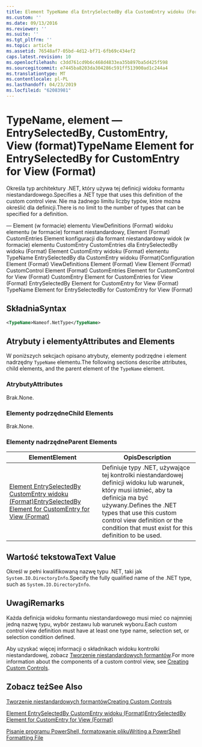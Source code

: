 ```yaml
---
title: Element TypeName dla EntrySelectedBy dla CustomEntry widoku (Format) | Dokumentacja firmy Microsoft
ms.custom: ''
ms.date: 09/13/2016
ms.reviewer: ''
ms.suite: ''
ms.tgt_pltfrm: ''
ms.topic: article
ms.assetid: 76548af7-05bd-4d12-bf71-6fb69c434ef2
caps.latest.revision: 10
ms.openlocfilehash: c3dd761cd9b6c468d4833ea35b897ba5d425f598
ms.sourcegitcommit: e7445ba8203da304286c591ff513900ad1c244a4
ms.translationtype: MT
ms.contentlocale: pl-PL
ms.lasthandoff: 04/23/2019
ms.locfileid: "62083981"
---
```

# <a name="typename-element-for-entryselectedby-for-customentry-for-view-format"></a><span data-ttu-id="8b190-102">TypeName, element — EntrySelectedBy, CustomEntry, View (format)</span><span class="sxs-lookup"><span data-stu-id="8b190-102">TypeName Element for EntrySelectedBy for CustomEntry for View (Format)</span></span>

<span data-ttu-id="8b190-103">Określa typ architektury .NET, który używa tej definicji widoku formantu niestandardowego.</span><span class="sxs-lookup"><span data-stu-id="8b190-103">Specifies a .NET type that uses this definition of the custom control view.</span></span> <span data-ttu-id="8b190-104">Nie ma żadnego limitu liczby typów, które można określić dla definicji.</span><span class="sxs-lookup"><span data-stu-id="8b190-104">There is no limit to the number of types that can be specified for a definition.</span></span>

<span data-ttu-id="8b190-105">— Element (w formacie) elementu ViewDefinitions (Format) widoku elementu (w formacie) formant niestandardowy, Element (Format) CustomEntries Element konfiguracji dla formant niestandardowy widok (w formacie) elementu CustomEntry CustomEntries dla EntrySelectedBy widoku (Format) Element CustomEntry widoku (Format) elementu TypeName EntrySelectedBy dla CustomEntry widoku (Format)</span><span class="sxs-lookup"><span data-stu-id="8b190-105">Configuration Element (Format) ViewDefinitions Element (Format) View Element (Format) CustomControl Element (Format) CustomEntries Element for CustomControl for View (Format) CustomEntry Element for CustomEntries for View (Format) EntrySelectedBy Element for CustomEntry for View (Format) TypeName Element for EntrySelectedBy for CustomEntry for View (Format)</span></span>

## <a name="syntax"></a><span data-ttu-id="8b190-106">Składnia</span><span class="sxs-lookup"><span data-stu-id="8b190-106">Syntax</span></span>

```xml
<TypeName>Nameof.NetType</TypeName>
```

## <a name="attributes-and-elements"></a><span data-ttu-id="8b190-107">Atrybuty i elementy</span><span class="sxs-lookup"><span data-stu-id="8b190-107">Attributes and Elements</span></span>

<span data-ttu-id="8b190-108">W poniższych sekcjach opisano atrybuty, elementy podrzędne i element nadrzędny `TypeName` elementu.</span><span class="sxs-lookup"><span data-stu-id="8b190-108">The following sections describe attributes, child elements, and the parent element of the `TypeName` element.</span></span>

### <a name="attributes"></a><span data-ttu-id="8b190-109">Atrybuty</span><span class="sxs-lookup"><span data-stu-id="8b190-109">Attributes</span></span>

<span data-ttu-id="8b190-110">Brak.</span><span class="sxs-lookup"><span data-stu-id="8b190-110">None.</span></span>

### <a name="child-elements"></a><span data-ttu-id="8b190-111">Elementy podrzędne</span><span class="sxs-lookup"><span data-stu-id="8b190-111">Child Elements</span></span>

<span data-ttu-id="8b190-112">Brak.</span><span class="sxs-lookup"><span data-stu-id="8b190-112">None.</span></span>

### <a name="parent-elements"></a><span data-ttu-id="8b190-113">Elementy nadrzędne</span><span class="sxs-lookup"><span data-stu-id="8b190-113">Parent Elements</span></span>

|<span data-ttu-id="8b190-114">Element</span><span class="sxs-lookup"><span data-stu-id="8b190-114">Element</span></span>|<span data-ttu-id="8b190-115">Opis</span><span class="sxs-lookup"><span data-stu-id="8b190-115">Description</span></span>|
|-------------|-----------------|
|[<span data-ttu-id="8b190-116">Element EntrySelectedBy CustomEntry widoku (Format)</span><span class="sxs-lookup"><span data-stu-id="8b190-116">EntrySelectedBy Element for CustomEntry for View (Format)</span></span>](./entryselectedby-element-for-customentry-for-customcontrol-for-view-format.md)|<span data-ttu-id="8b190-117">Definiuje typy .NET, używające tej kontrolki niestandardowej definicji widoku lub warunek, który musi istnieć, aby ta definicja ma być używany.</span><span class="sxs-lookup"><span data-stu-id="8b190-117">Defines the .NET types that use this custom control view definition or the condition that must exist for this definition to be used.</span></span>|

## <a name="text-value"></a><span data-ttu-id="8b190-118">Wartość tekstowa</span><span class="sxs-lookup"><span data-stu-id="8b190-118">Text Value</span></span>

<span data-ttu-id="8b190-119">Określ w pełni kwalifikowaną nazwę typu .NET, taki jak `System.IO.DirectoryInfo`.</span><span class="sxs-lookup"><span data-stu-id="8b190-119">Specify the fully qualified name of the .NET type, such as `System.IO.DirectoryInfo`.</span></span>

## <a name="remarks"></a><span data-ttu-id="8b190-120">Uwagi</span><span class="sxs-lookup"><span data-stu-id="8b190-120">Remarks</span></span>

<span data-ttu-id="8b190-121">Każda definicja widoku formantu niestandardowego musi mieć co najmniej jedną nazwę typu, wybór zestawu lub warunek wyboru.</span><span class="sxs-lookup"><span data-stu-id="8b190-121">Each custom control view definition must have at least one type name, selection set, or selection condition defined.</span></span>

<span data-ttu-id="8b190-122">Aby uzyskać więcej informacji o składnikach widoku kontrolki niestandardowej, zobacz [Tworzenie niestandardowych formantów](./creating-custom-controls.md).</span><span class="sxs-lookup"><span data-stu-id="8b190-122">For more information about the components of a custom control view, see [Creating Custom Controls](./creating-custom-controls.md).</span></span>

## <a name="see-also"></a><span data-ttu-id="8b190-123">Zobacz też</span><span class="sxs-lookup"><span data-stu-id="8b190-123">See Also</span></span>

[<span data-ttu-id="8b190-124">Tworzenie niestandardowych formantów</span><span class="sxs-lookup"><span data-stu-id="8b190-124">Creating Custom Controls</span></span>](./creating-custom-controls.md)

[<span data-ttu-id="8b190-125">Element EntrySelectedBy CustomEntry widoku (Format)</span><span class="sxs-lookup"><span data-stu-id="8b190-125">EntrySelectedBy Element for CustomEntry for View (Format)</span></span>](./entryselectedby-element-for-customentry-for-customcontrol-for-view-format.md)

[<span data-ttu-id="8b190-126">Pisanie programu PowerShell, formatowanie pliku</span><span class="sxs-lookup"><span data-stu-id="8b190-126">Writing a PowerShell Formatting File</span></span>](./writing-a-powershell-formatting-file.md)

